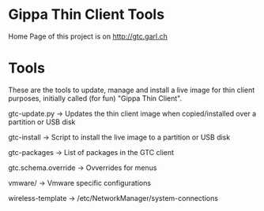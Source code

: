 Gippa Thin Client Tools
=======================

Home Page of this project is on http://gtc.garl.ch

# Tools 

These are the tools to update, manage and install a live image for thin client purposes, initially called (for fun) "Gippa Thin Client". 


gtc-update.py -> Updates the thin client image when copied/installed over a partition or USB disk

gtc-install   -> Script to install the live image to a partition or USB disk

gtc-packages  -> List of packages in the GTC client

gtc.schema.override -> Ovverrides for menus

vmware/ -> Vmware specific configurations

wireless-template -> /etc/NetworkManager/system-connections
